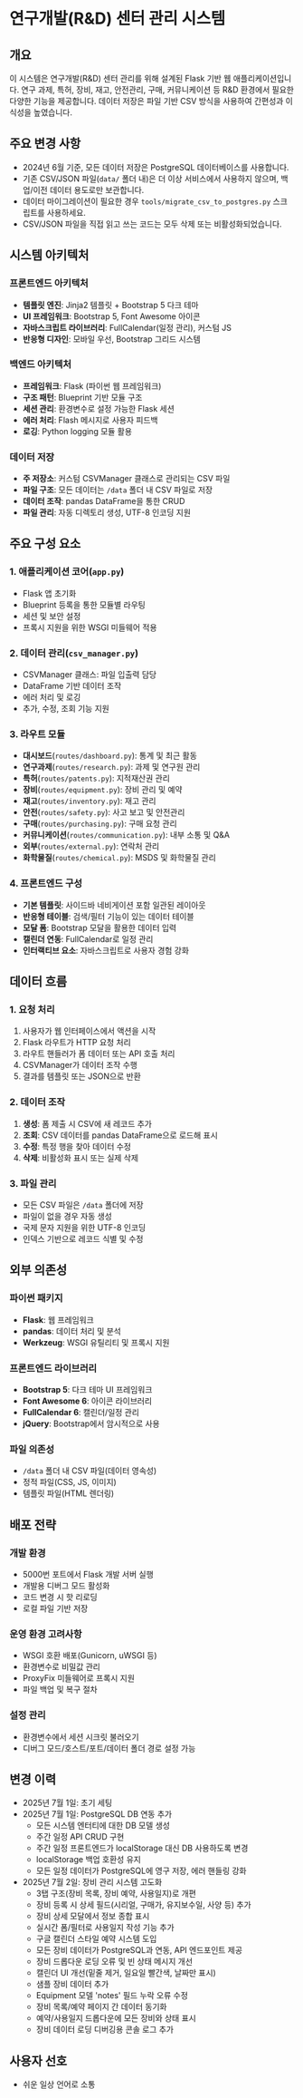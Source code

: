 # 연구개발(R&D) 센터 관리 시스템

## 개요
이 시스템은 연구개발(R&D) 센터 관리를 위해 설계된 Flask 기반 웹 애플리케이션입니다. 연구 과제, 특허, 장비, 재고, 안전관리, 구매, 커뮤니케이션 등 R&D 환경에서 필요한 다양한 기능을 제공합니다. 데이터 저장은 파일 기반 CSV 방식을 사용하여 간편성과 이식성을 높였습니다.

## 주요 변경 사항

- 2024년 6월 기준, 모든 데이터 저장은 PostgreSQL 데이터베이스를 사용합니다.
- 기존 CSV/JSON 파일(`data/` 폴더 내)은 더 이상 서비스에서 사용하지 않으며, 백업/이전 데이터 용도로만 보관합니다.
- 데이터 마이그레이션이 필요한 경우 `tools/migrate_csv_to_postgres.py` 스크립트를 사용하세요.
- CSV/JSON 파일을 직접 읽고 쓰는 코드는 모두 삭제 또는 비활성화되었습니다.

## 시스템 아키텍처

### 프론트엔드 아키텍처
- **템플릿 엔진**: Jinja2 템플릿 + Bootstrap 5 다크 테마
- **UI 프레임워크**: Bootstrap 5, Font Awesome 아이콘
- **자바스크립트 라이브러리**: FullCalendar(일정 관리), 커스텀 JS
- **반응형 디자인**: 모바일 우선, Bootstrap 그리드 시스템


### 백엔드 아키텍처
- **프레임워크**: Flask (파이썬 웹 프레임워크)
- **구조 패턴**: Blueprint 기반 모듈 구조
- **세션 관리**: 환경변수로 설정 가능한 Flask 세션
- **에러 처리**: Flash 메시지로 사용자 피드백
- **로깅**: Python logging 모듈 활용

### 데이터 저장
- **주 저장소**: 커스텀 CSVManager 클래스로 관리되는 CSV 파일
- **파일 구조**: 모든 데이터는 `/data` 폴더 내 CSV 파일로 저장
- **데이터 조작**: pandas DataFrame을 통한 CRUD
- **파일 관리**: 자동 디렉토리 생성, UTF-8 인코딩 지원

## 주요 구성 요소

### 1. 애플리케이션 코어(`app.py`)
- Flask 앱 초기화
- Blueprint 등록을 통한 모듈별 라우팅
- 세션 및 보안 설정
- 프록시 지원을 위한 WSGI 미들웨어 적용

### 2. 데이터 관리(`csv_manager.py`)
- CSVManager 클래스: 파일 입출력 담당
- DataFrame 기반 데이터 조작
- 에러 처리 및 로깅
- 추가, 수정, 조회 기능 지원

### 3. 라우트 모듈
- **대시보드**(`routes/dashboard.py`): 통계 및 최근 활동
- **연구과제**(`routes/research.py`): 과제 및 연구원 관리
- **특허**(`routes/patents.py`): 지적재산권 관리
- **장비**(`routes/equipment.py`): 장비 관리 및 예약
- **재고**(`routes/inventory.py`): 재고 관리
- **안전**(`routes/safety.py`): 사고 보고 및 안전관리
- **구매**(`routes/purchasing.py`): 구매 요청 관리
- **커뮤니케이션**(`routes/communication.py`): 내부 소통 및 Q&A
- **외부**(`routes/external.py`): 연락처 관리
- **화학물질**(`routes/chemical.py`): MSDS 및 화학물질 관리

### 4. 프론트엔드 구성
- **기본 템플릿**: 사이드바 네비게이션 포함 일관된 레이아웃
- **반응형 테이블**: 검색/필터 기능이 있는 데이터 테이블
- **모달 폼**: Bootstrap 모달을 활용한 데이터 입력
- **캘린더 연동**: FullCalendar로 일정 관리
- **인터랙티브 요소**: 자바스크립트로 사용자 경험 강화

## 데이터 흐름

### 1. 요청 처리
1. 사용자가 웹 인터페이스에서 액션을 시작
2. Flask 라우트가 HTTP 요청 처리
3. 라우트 핸들러가 폼 데이터 또는 API 호출 처리
4. CSVManager가 데이터 조작 수행
5. 결과를 템플릿 또는 JSON으로 반환

### 2. 데이터 조작
1. **생성**: 폼 제출 시 CSV에 새 레코드 추가
2. **조회**: CSV 데이터를 pandas DataFrame으로 로드해 표시
3. **수정**: 특정 행을 찾아 데이터 수정
4. **삭제**: 비활성화 표시 또는 실제 삭제

### 3. 파일 관리
- 모든 CSV 파일은 `/data` 폴더에 저장
- 파일이 없을 경우 자동 생성
- 국제 문자 지원을 위한 UTF-8 인코딩
- 인덱스 기반으로 레코드 식별 및 수정

## 외부 의존성

### 파이썬 패키지
- **Flask**: 웹 프레임워크
- **pandas**: 데이터 처리 및 분석
- **Werkzeug**: WSGI 유틸리티 및 프록시 지원

### 프론트엔드 라이브러리
- **Bootstrap 5**: 다크 테마 UI 프레임워크
- **Font Awesome 6**: 아이콘 라이브러리
- **FullCalendar 6**: 캘린더/일정 관리
- **jQuery**: Bootstrap에서 암시적으로 사용

### 파일 의존성
- `/data` 폴더 내 CSV 파일(데이터 영속성)
- 정적 파일(CSS, JS, 이미지)
- 템플릿 파일(HTML 렌더링)

## 배포 전략

### 개발 환경
- 5000번 포트에서 Flask 개발 서버 실행
- 개발용 디버그 모드 활성화
- 코드 변경 시 핫 리로딩
- 로컬 파일 기반 저장

### 운영 환경 고려사항
- WSGI 호환 배포(Gunicorn, uWSGI 등)
- 환경변수로 비밀값 관리
- ProxyFix 미들웨어로 프록시 지원
- 파일 백업 및 복구 절차

### 설정 관리
- 환경변수에서 세션 시크릿 불러오기
- 디버그 모드/호스트/포트/데이터 폴더 경로 설정 가능

## 변경 이력
- 2025년 7월 1일: 초기 세팅
- 2025년 7월 1일: PostgreSQL DB 연동 추가
  - 모든 시스템 엔터티에 대한 DB 모델 생성
  - 주간 일정 API CRUD 구현
  - 주간 일정 프론트엔드가 localStorage 대신 DB 사용하도록 변경
  - localStorage 백업 호환성 유지
  - 모든 일정 데이터가 PostgreSQL에 영구 저장, 에러 핸들링 강화
- 2025년 7월 2일: 장비 관리 시스템 고도화
  - 3탭 구조(장비 목록, 장비 예약, 사용일지)로 개편
  - 장비 등록 시 상세 필드(시리얼, 구매가, 유지보수일, 사양 등) 추가
  - 장비 상세 모달에서 정보 종합 표시
  - 실시간 폼/필터로 사용일지 작성 기능 추가
  - 구글 캘린더 스타일 예약 시스템 도입
  - 모든 장비 데이터가 PostgreSQL과 연동, API 엔드포인트 제공
  - 장비 드롭다운 로딩 오류 및 빈 상태 메시지 개선
  - 캘린더 UI 개선(밑줄 제거, 일요일 빨간색, 날짜만 표시)
  - 샘플 장비 데이터 추가
  - Equipment 모델 'notes' 필드 누락 오류 수정
  - 장비 목록/예약 페이지 간 데이터 동기화
  - 예약/사용일지 드롭다운에 모든 장비와 상태 표시
  - 장비 데이터 로딩 디버깅용 콘솔 로그 추가

## 사용자 선호
- 쉬운 일상 언어로 소통 